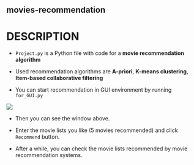 ## movies-recommendation

# DESCRIPTION

* `Project.py` is a Python file with code for a **movie recommendation algorithm**

* Used recommendation algorithms are **A-priori**, **K-means clustering**, **Item-based collaborative filtering**

* You can start recommendation in GUI environment by running `for_GUI.py`

<img src="https://user-images.githubusercontent.com/43144650/147480034-3738f115-e208-4c3a-9113-75c861b38d32.png"/>

* Then you can see the window above. 

* Enter the movie lists you like (5 movies recommended) and click `Recommend` button.

* After a while, you can check the movie lists recommended by movie recommendation systems.
